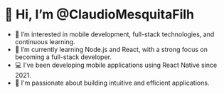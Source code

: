 # 👋 Hi, I’m @ClaudioMesquitaFilh

- 👀 I’m interested in mobile development, full-stack technologies, and continuous learning.
- 🌱 I’m currently learning Node.js and React, with a strong focus on becoming a full-stack developer.
- 💻 I’ve been developing mobile applications using React Native since 2021.
- 🚀 I'm passionate about building intuitive and efficient applications.

<!---
ClaudioMesquitaFilh/ClaudioMesquitaFilh is a ✨ special ✨ repository because its `README.md` (this file) appears on your GitHub profile.
You can click the Preview link to take a look at your changes.
--->
